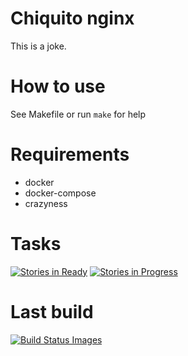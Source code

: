 # Chiquito nginx

This is a joke.

# How to use

See Makefile or run `make` for help

# Requirements

* docker
* docker-compose
* crazyness

# Tasks

[![Stories in Ready](https://badge.waffle.io/davidfrigola/chiquitonginx.png?label=ready&title=Ready)](https://waffle.io/davidfrigola/chiquitonginx?utm_source=badge)
[![Stories in Progress](https://badge.waffle.io/davidfrigola/chiquitonginx.png?label=in%20progress&title=In%20Progress)](https://waffle.io/davidfrigola/chiquitonginx?utm_source=badge)

# Last build
<a href="https://travis-ci.org/davidfrigola/chiquitonginx/" target="_blank">
<img src="https://travis-ci.org/davidfrigola/chiquitonginx.png" data-bindattr-28="28" title="Build Status Images">
</a>

